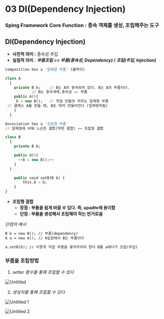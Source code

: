 # 03 DI(Dependency Injection)

### Sping Framework Core Function : 종속 객체를 생성, 조립해주는 도구

## **DI(Dependency Injection)**

- **사전적 의미 :** 종속성 주입
- **실질적 의미** : ***부품조립 == 부품(종속성, Dependency)  / 조립(주입, Injection)***

```sql
Composition has a '일체형 부품' (붙박이)

class A
  {
    private B b;    // B는 A의 종속되어 있다. B는 A의 부품이다.
		    // B는 종속객체.종속성 == 부품
    public A(){
     b = new B();   // 직접 만들어 끼우는 일체형 부품
 // 클래스 A를 만들 때, B도 따라 만들어진다 (일체형처럼)
    }
  }
```

```sql
Association has a '조립형 부품'
// 일체형에 비해 느슨한 결합(약한 결합) == 조립형 결합

class B
  {
    private B b;    

    public A(){
      ~~b = new B();~~  
    }
  }

	public void setB(B b) {
		this.b = b;
	}
}
```

- **조립형 결합**
    - **장점 : 부품을 쉽게 바꿀 수 있다. 즉, upadte에 용이함**
    - **단점 : 부품을 생성해서 조립해야 하는 번거로움**

*단점의 예시*

```html
B b = new B(); // 부품(dependency)
A a = new A(); // A입장에서 B는 부품이다

a.setB(b); // 이렇게 직접 부품을 꽃아주어야 한다 B를 a에다가 조립(주입)
```

### 부품을 조립방법

1. *setter 함수를 통해 조립할 수 있다*

![Untitled](https://user-images.githubusercontent.com/80089860/163683053-a3fe9b43-a434-4ad7-b036-58645c43e107.png)

2. *생성자를 통해 조립할 수 있다*

![Untitled 1](https://user-images.githubusercontent.com/80089860/163683057-bb214083-76ed-4b3d-ac77-9d0f4216e856.png)

![Untitled 2](https://user-images.githubusercontent.com/80089860/163683059-300497c0-d6b0-4f8e-8f92-547ddeefbc09.png)
